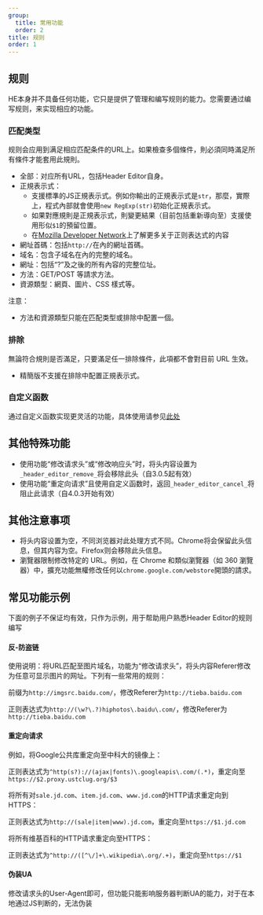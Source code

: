 ```yaml
---
group:
  title: 常用功能
  order: 2
title: 规则
order: 1
---
```


## 规则

HE本身并不具备任何功能，它只是提供了管理和编写规则的能力。您需要通过编写规则，来实现相应的功能。

### 匹配类型

规则会应用到满足相应匹配条件的URL上。如果檢查多個條件，則必須同時滿足所有條件才能套用此規則。

* 全部：对应所有URL，包括Header Editor自身。
* 正規表示式：
	* 支援標準的JS正規表示式。例如你輸出的正規表示式是`str`，那麼，實際上，程式內部就會使用`new RegExp(str)`初始化正規表示式。
	* 如果對應規則是正規表示式，則變更結果（目前包括重新導向至）支援使用形似`$1`的預留位置。
	* 在[Mozilla Developer Network](https://developer.mozilla.org/zh-TW/docs/Web/JavaScript/Reference/Global_Objects/RegExp)上了解更多关于正则表达式的内容
* 網址首碼：包括`http://`在內的網址首碼。
* 域名：包含子域名在內的完整的域名。
* 網址：包括“?”及之後的所有內容的完整位址。
* 方法：GET/POST 等請求方法。
* 資源類型：網頁、圖片、CSS 樣式等。

注意：
* 方法和資源類型只能在匹配类型或排除中配置一個。

### 排除

無論符合規則是否滿足，只要滿足任一排除條件，此項都不會對目前 URL 生效。
* 精簡版不支援在排除中配置正規表示式。

### 自定义函数

通过自定义函数实现更灵活的功能，具体使用请参见[此处](./custom-function.zh-TW.md)

## 其他特殊功能

* 使用功能“修改请求头”或“修改响应头”时，将头内容设置为`_header_editor_remove_`将会移除此头（自3.0.5起有效）
* 使用功能“重定向请求”且使用自定义函数时，返回`_header_editor_cancel_`将阻止此请求（自4.0.3开始有效）

## 其他注意事项

* 将头内容设置为空，不同浏览器对此处理方式不同。Chrome将会保留此头信息，但其内容为空。Firefox则会移除此头信息。
* 瀏覽器限制修改特定的 URL。例如，在 Chrome 和類似瀏覽器（如 360 瀏覽器）中，擴充功能無權修改任何以`chrome.google.com/webstore`開頭的請求。

## 常见功能示例

下面的例子不保证均有效，只作为示例，用于帮助用户熟悉Header Editor的规则编写

#### 反-防盗链

使用说明：将URL匹配至图片域名，功能为“修改请求头”，将头内容Referer修改为任意可显示图片的网址。下列有一些常用的规则：

前缀为`http://imgsrc.baidu.com/`，修改Referer为`http://tieba.baidu.com`

正则表达式为`http://(\w?\.?)hiphotos\.baidu\.com/`，修改Referer为`http://tieba.baidu.com`

#### 重定向请求

例如，将Google公共库重定向至中科大的镜像上：

正则表达式为`^http(s?)://(ajax|fonts)\.googleapis\.com/(.*)`，重定向至`https://$2.proxy.ustclug.org/$3`

将所有对`sale.jd.com`、`item.jd.com`、`www.jd.com`的HTTP请求重定向到HTTPS：

正则表达式为`http://(sale|item|www).jd.com`，重定向至`https://$1.jd.com`

将所有维基百科的HTTP请求重定向至HTTPS：

正则表达式为`^http://([^\/]+\.wikipedia\.org/.+)`，重定向至`https://$1`

#### 伪装UA

修改请求头的User-Agent即可，但功能只能影响服务器判断UA的能力，对于在本地通过JS判断的，无法伪装
